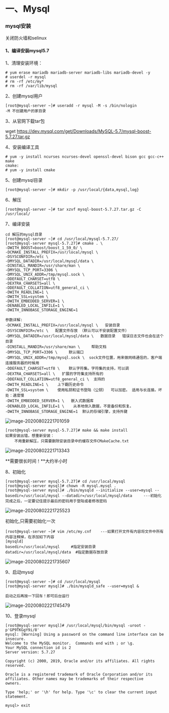 # 一、Mysql

### mysql安装

关闭防火墙和selinux

#### 1、编译安装mysql5.7

1、清理安装环境：

```shell
# yum erase mariadb mariadb-server mariadb-libs mariadb-devel -y
# userdel -r mysql
# rm -rf /etc/my*
# rm -rf /var/lib/mysql
```

2、创建mysql用户

```shell
[root@mysql-server ~]# useradd -r mysql -M -s /bin/nologin
-M 不创建用户的家目录
```

3、从官网下载tar包

wget https://dev.mysql.com/get/Downloads/MySQL-5.7/mysql-boost-5.7.27.tar.gz

4、安装编译工具

```shell
# yum -y install ncurses ncurses-devel openssl-devel bison gcc gcc-c++ make
cmake:
# yum -y install cmake
```

5、创建mysql目录

```shell
[root@mysql-server ~]# mkdir -p /usr/local/{data,mysql,log}
```

6、解压

```shell
[root@mysql-server ~]# tar xzvf mysql-boost-5.7.27.tar.gz -C /usr/local/
```

7、编译安装

```shell
cd 解压的mysql目录
[root@mysql-server ~]# cd /usr/local/mysql-5.7.27/
[root@mysql-server mysql-5.7.27]# cmake . \
-DWITH_BOOST=boost/boost_1_59_0/ \
-DCMAKE_INSTALL_PREFIX=/usr/local/mysql \
-DSYSCONFDIR=/etc \
-DMYSQL_DATADIR=/usr/local/mysql/data \
-DINSTALL_MANDIR=/usr/share/man \
-DMYSQL_TCP_PORT=3306 \
-DMYSQL_UNIX_ADDR=/tmp/mysql.sock \
-DDEFAULT_CHARSET=utf8 \
-DEXTRA_CHARSETS=all \
-DDEFAULT_COLLATION=utf8_general_ci \
-DWITH_READLINE=1 \
-DWITH_SSL=system \
-DWITH_EMBEDDED_SERVER=1 \
-DENABLED_LOCAL_INFILE=1 \
-DWITH_INNOBASE_STORAGE_ENGINE=1

参数详解:
-DCMAKE_INSTALL_PREFIX=/usr/local/mysql \   安装目录
-DSYSCONFDIR=/etc \   配置文件存放 （默认可以不安装配置文件）
-DMYSQL_DATADIR=/usr/local/mysql/data \   数据目录   错误日志文件也会在这个目录
-DINSTALL_MANDIR=/usr/share/man \     帮助文档 
-DMYSQL_TCP_PORT=3306 \     默认端口
-DMYSQL_UNIX_ADDR=/tmp/mysql.sock \  sock文件位置，用来做网络通信的，客户端连接服务器的时候用
-DDEFAULT_CHARSET=utf8 \    默认字符集。字符集的支持，可以调
-DEXTRA_CHARSETS=all \   扩展的字符集支持所有的
-DDEFAULT_COLLATION=utf8_general_ci \  支持的
-DWITH_READLINE=1 \    上下翻历史命令
-DWITH_SSL=system \    使用私钥和证书登陆（公钥）  可以加密。 适用与长连接。坏处：速度慢
-DWITH_EMBEDDED_SERVER=1 \   嵌入式数据库
-DENABLED_LOCAL_INFILE=1 \    从本地倒入数据，不是备份和恢复。
-DWITH_INNOBASE_STORAGE_ENGINE=1  默认的存储引擎，支持外键
```

![image-20200802221701059](assets/image-20200802221701059.png)

```shell
[root@mysql-server mysql-5.7.27]# make && make install
如果安装出错，想重新安装：
    不用重新解压，只需要删除安装目录中的缓存文件CMakeCache.txt
```

![image-20200802221713343](assets/image-20200802221713343.png)

**需要很长时间！**大约半小时

8、初始化

```shell
[root@mysql-server mysql-5.7.27]# cd /usr/local/mysql
[root@mysql-server mysql]# chown -R mysql.mysql .
[root@mysql-server mysql]# ./bin/mysqld --initialize --user=mysql --basedir=/usr/local/mysql --datadir=/usr/local/mysql/data     ---初始化完成之后，一定要记住提示最后的密码用于登陆或者修改密码
```

![image-20200802221725523](assets/image-20200802221725523.png)

 初始化,只需要初始化一次

```shell
[root@mysql-server ~]# vim /etc/my.cnf    ---如果打开文件有内容将文件中所有内容注释掉，在添加如下内容
[mysqld]
basedir=/usr/local/mysql     #指定安装目录
datadir=/usr/local/mysql/data  #指定数据存放目录
```

![image-20200802221735607](assets/image-20200802221735607.png)

9、启动mysql

```shell
[root@mysql-server ~]# cd /usr/local/mysql
[root@mysql-server mysql]# ./bin/mysqld_safe --user=mysql &

启动之后再按一下回车！即可后台运行
```

![image-20200802221745479](assets/image-20200802221745479.png)

10、登录mysql

```shell
[root@mysql-server mysql]# /usr/local/mysql/bin/mysql -uroot -p'GP9TKGgY9i/8'
mysql: [Warning] Using a password on the command line interface can be insecure.
Welcome to the MySQL monitor.  Commands end with ; or \g.
Your MySQL connection id is 2
Server version: 5.7.27

Copyright (c) 2000, 2019, Oracle and/or its affiliates. All rights reserved.

Oracle is a registered trademark of Oracle Corporation and/or its
affiliates. Other names may be trademarks of their respective
owners.

Type 'help;' or '\h' for help. Type '\c' to clear the current input statement.

mysql> exit
```
